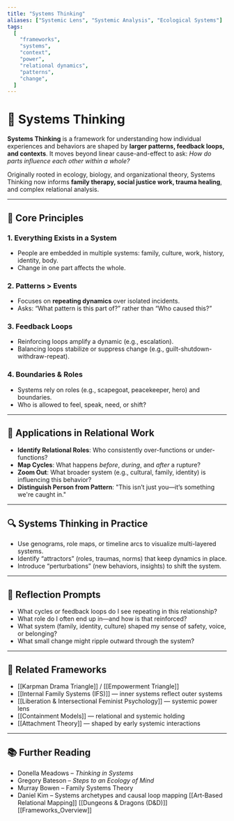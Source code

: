 ```yaml
---
title: "Systems Thinking"
aliases: ["Systemic Lens", "Systemic Analysis", "Ecological Systems"]
tags:
  [
    "frameworks",
    "systems",
    "context",
    "power",
    "relational dynamics",
    "patterns",
    "change",
  ]
---
```


<!-- @format -->

# 🔄 Systems Thinking

**Systems Thinking** is a framework for understanding how individual experiences and behaviors are shaped by **larger patterns, feedback loops, and contexts**. It moves beyond linear cause-and-effect to ask: _How do parts influence each other within a whole?_

Originally rooted in ecology, biology, and organizational theory, Systems Thinking now informs **family therapy, social justice work, trauma healing**, and complex relational analysis.

---

## 🧩 Core Principles

### 1. **Everything Exists in a System**

- People are embedded in multiple systems: family, culture, work, history, identity, body.
- Change in one part affects the whole.

### 2. **Patterns > Events**

- Focuses on **repeating dynamics** over isolated incidents.
- Asks: “What pattern is this part of?” rather than “Who caused this?”

### 3. **Feedback Loops**

- Reinforcing loops amplify a dynamic (e.g., escalation).
- Balancing loops stabilize or suppress change (e.g., guilt-shutdown-withdraw-repeat).

### 4. **Boundaries & Roles**

- Systems rely on roles (e.g., scapegoat, peacekeeper, hero) and boundaries.
- Who is allowed to feel, speak, need, or shift?

---

## 🧠 Applications in Relational Work

- **Identify Relational Roles**: Who consistently over-functions or under-functions?
- **Map Cycles**: What happens _before_, _during_, and _after_ a rupture?
- **Zoom Out**: What broader system (e.g., cultural, family, identity) is influencing this behavior?
- **Distinguish Person from Pattern**: "This isn’t just you—it’s something we're caught in."

---

## 🔍 Systems Thinking in Practice

- Use genograms, role maps, or timeline arcs to visualize multi-layered systems.
- Identify “attractors” (roles, traumas, norms) that keep dynamics in place.
- Introduce “perturbations” (new behaviors, insights) to shift the system.

---

## 💬 Reflection Prompts

- What cycles or feedback loops do I see repeating in this relationship?
- What role do I often end up in—and how is that reinforced?
- What system (family, identity, culture) shaped my sense of safety, voice, or belonging?
- What small change might ripple outward through the system?

---

## 🔗 Related Frameworks

- [[Karpman Drama Triangle]] / [[Empowerment Triangle]]
- [[Internal Family Systems (IFS)]] — inner systems reflect outer systems
- [[Liberation & Intersectional Feminist Psychology]] — systemic power lens
- [[Containment Models]] — relational and systemic holding
- [[Attachment Theory]] — shaped by early systemic interactions

---

## 📚 Further Reading

- Donella Meadows – _Thinking in Systems_
- Gregory Bateson – _Steps to an Ecology of Mind_
- Murray Bowen – Family Systems Theory
- Daniel Kim – Systems archetypes and causal loop mapping
  [[Art-Based Relational Mapping]]
  [[Dungeons & Dragons (D&D)]]
  [[Frameworks_Overview]]
